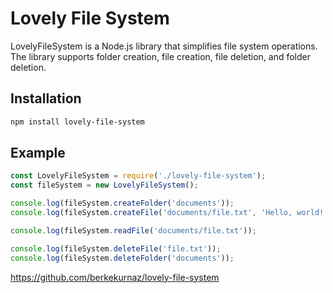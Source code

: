 # Lovely File System

LovelyFileSystem is a Node.js library that simplifies file system operations. The library supports folder creation, file creation, file deletion, and folder deletion.

## Installation

```bash
npm install lovely-file-system
```

## Example

```javascript
const LovelyFileSystem = require('./lovely-file-system');
const fileSystem = new LovelyFileSystem();

console.log(fileSystem.createFolder('documents'));
console.log(fileSystem.createFile('documents/file.txt', 'Hello, world!'));

console.log(fileSystem.readFile('documents/file.txt'));

console.log(fileSystem.deleteFile('file.txt'));
console.log(fileSystem.deleteFolder('documents'));

```

https://github.com/berkekurnaz/lovely-file-system

  